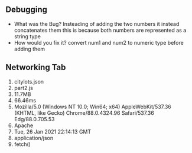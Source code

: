 ## Debugging
  - What was the Bug? Insteading of adding the two numbers it instead concatenates them this is because both numbers are represented as a string type
  - How would you fix it? convert num1 and num2 to numeric type before adding them 
## Networking Tab
1. citylots.json
2. part2.js
3. 11.7MB
4. 66.46ms
5. Mozilla/5.0 (Windows NT 10.0; Win64; x64) AppleWebKit/537.36 (KHTML, like Gecko) Chrome/88.0.4324.96 Safari/537.36 Edg/88.0.705.53
6. Apache
7. Tue, 26 Jan 2021 22:14:13 GMT
8. application/json
9. fetch()
